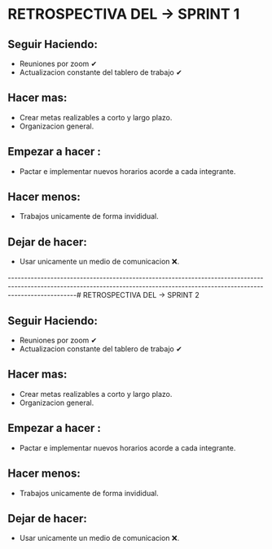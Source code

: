 # RETROSPECTIVA DEL → SPRINT 1

## Seguir Haciendo: 

* Reuniones por zoom ✔ 
* Actualizacion constante del tablero de trabajo ✔

## Hacer mas: 

* Crear metas realizables a corto y largo plazo.
* Organizacion general.

## Empezar a hacer : 

* Pactar e implementar nuevos horarios acorde a cada integrante.

## Hacer menos: 

* Trabajos unicamente de forma invididual.

## Dejar de hacer: 

* Usar unicamente un medio de comunicacion ❌.


---------------------------------------------------------------------------------------------------------------------------------------------------------------------------------# RETROSPECTIVA DEL → SPRINT 2

## Seguir Haciendo: 

* Reuniones por zoom ✔ 
* Actualizacion constante del tablero de trabajo ✔

## Hacer mas: 

* Crear metas realizables a corto y largo plazo.
* Organizacion general.

## Empezar a hacer : 

* Pactar e implementar nuevos horarios acorde a cada integrante.

## Hacer menos: 

* Trabajos unicamente de forma invididual.

## Dejar de hacer: 

* Usar unicamente un medio de comunicacion ❌.
